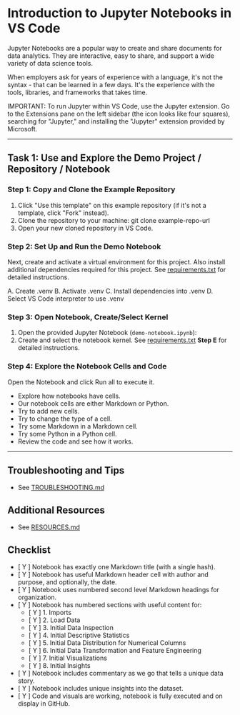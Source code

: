 # Introduction to Jupyter Notebooks in VS Code

Jupyter Notebooks are a popular way to create and share documents for data analytics. 
They are interactive, easy to share, and support a wide variety of data science tools.

When employers ask for years of experience with a language, it's not the syntax - that can be learned in a few days. 
It's the experience with the tools, libraries, and frameworks that takes time.

IMPORTANT: To run Jupyter within VS Code, use the Jupyter extension. Go to the Extensions pane on the left sidebar (the icon looks like four squares), searching for "Jupyter," and installing the "Jupyter" extension provided by Microsoft.

---

## Task 1: Use and Explore the Demo Project / Repository / Notebook

### Step 1: Copy and Clone the Example Repository
1. Click "Use this template" on this example repository (if it's not a template, click "Fork" instead).
2. Clone the repository to your machine:
   git clone example-repo-url
3. Open your new cloned repository in VS Code.

### Step 2: Set Up and Run the Demo Notebook
Next, create and activate a virtual environment for this project. 
Also install additional dependencies required for this project.
See [requirements.txt](requirements.txt) for detailed instructions. 

A. Create .venv
B. Activate .venv
C. Install dependencies into .venv
D. Select VS Code interpreter to use .venv

### Step 3: Open Notebook, Create/Select Kernel
1. Open the provided Jupyter Notebook (`demo-notebook.ipynb`):
2. Create and select the notebook kernel. See [requirements.txt](requirements.txt) **Step E** for detailed instructions. 

### Step 4: Explore the Notebook Cells and Code
Open the Notebook and click Run all to execute it.
- Explore how notebooks have cells. 
- Our notebook cells are either Markdown or Python. 
- Try to add new cells.
- Try to change the type of a cell.
- Try some Markdown in a Markdown cell.
- Try some Python in a Python cell. 
- Review the code and see how it works. 

---

## Troubleshooting and Tips
- See [TROUBLESHOOTING.md](docs/TROUBLESHOOTING.md)

## Additional Resources 
- See [RESOURCES.md](docs/RESOURCES.md)

## Checklist

- [ Y ] Notebook has exactly one Markdown title (with a single hash).
- [ Y ] Notebook has useful Markdown header cell with author and purpose, and optionally, the date.
- [ Y ] Notebook uses numbered second level Markdown headings for organization. 
- [ Y ] Notebook has numbered sections with useful content for:
  - [ Y ] 1. Imports
  - [ Y ] 2. Load Data
  - [ Y ] 3. Initial Data Inspection
  - [ Y ] 4. Initial Descriptive Statistics
  - [ Y ] 5. Initial Data Distribution for Numerical Columns
  - [ Y ] 6. Initial Data Transformation and Feature Engineering
  - [ Y ] 7. Initial Visualizations
  - [ Y ] 8. Initial Insights
- [ Y ] Notebook includes commentary as we go that tells a unique data story. 
- [ Y ] Notebook includes unique insights into the dataset. 
- [ Y ] Code and visuals are working, notebook is fully executed and on display in GitHub. 